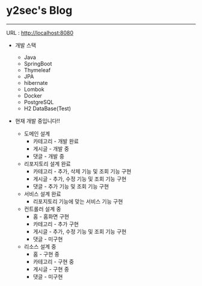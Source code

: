 # y2sec's Blog

--------------

URL : [http://localhost:8080](http://localhost:8080)

+ 개발 스택
  + Java
  + SpringBoot
  + Thymeleaf
  + JPA
  + hibernate
  + Lombok
  + Docker
  + PostgreSQL
  + H2 DataBase(Test)

+ 현재 개발 중입니다!!
  + 도메인 설계
    + 카테고리 - 개발 완료
    + 게시글 - 개발 중
    + 댓글 - 개발 중
  + 리포지토리 설계 완료
    + 카테고리 - 추가, 삭제 기능 및 조회 기능 구현
    + 게시글 - 추가, 수정 기능 및 조회 기능 구현
    + 댓글 - 추가 기능 및 조회 기능 구현
  + 서비스 설계 완료
    + 리포지토리 기능에 맞는 서비스 기능 구현
  + 컨트롤러 설계 중
    + 홈 - 홈화면 구현
    + 카테고리 - 추가 구현
    + 게시글 - 추가, 수정 기능 및 조회 기능 구현
    + 댓글 - 미구현
  + 리소스 설계 중
    + 홈 - 구현 중 
    + 카테고리 - 구현 중
    + 게시글 - 구현 중
    + 댓글 - 미구현
  
